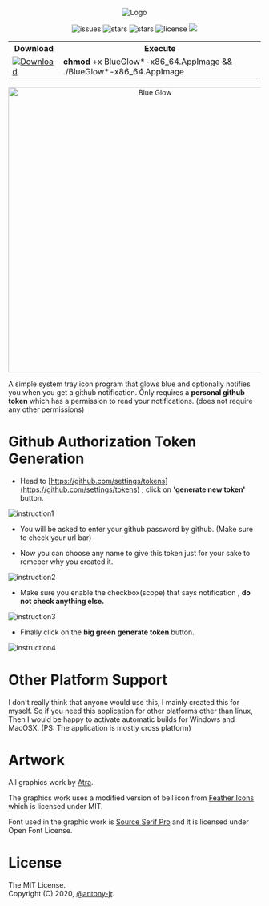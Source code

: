 <p align="center">
    <img src=".github/banner.png" alt="Logo">
</p>

<p align="center">
    <img src="https://img.shields.io/github/issues/antony-jr/blue-glow.svg?style=flat-square" alt="issues" / >
    <img src="https://img.shields.io/github/forks/antony-jr/blue-glow.svg?style=flat-square" alt="stars" / >
    <img src="https://img.shields.io/github/stars/antony-jr/blue-glow.svg?style=flat-square" alt="stars" / >
    <img src="https://img.shields.io/github/license/antony-jr/blue-glow.svg?style=flat-square" alt="license" />
    <a class="badge-align" href="https://travis-ci.org/antony-jr/blue-glow"><img src="https://img.shields.io/travis/antony-jr/AppImageUpdater.svg?style=flat-square" / > </a>
</p>


<p align="center">
<table>
  <tr>
    <th >Download<br></th>
    <th >Execute</th>
  </tr>
  <tr>
    <td >
    <a href="https://github.com/antony-jr/blue-glow/releases/tag/continuous">
    <img src="https://img.shields.io/badge/Get%20the%20Latest%20AppImage-x86__64-brightgreen.svg?style=for-the-badge" alt="Download" / >
    </a>
    </td>
    <td ><b>chmod</b> +x BlueGlow*-x86_64.AppImage &amp;&amp; ./BlueGlow*-x86_64.AppImage<br></td>
  </tr>
</table>
</p>


<p align="center">
  <img src=".github/preview.png" height="570px" width=auto alt="Blue Glow">  <br>
</p>


A simple system tray icon program that glows blue and optionally notifies you when you get a github notification.
Only requires a **personal github token** which has a permission to read your notifications. (does not require any other permissions)

# Github Authorization Token Generation


* Head to [https://github.com/settings/tokens](https://github.com/settings/tokens) , click on **'generate new token'** button.

![instruction1](.github/gen_button.png)



* You will be asked to enter your github password by github. (Make sure to check your url bar)

* Now you can choose any name to give this token just for your sake to remeber why you created it.

![instruction2](.github/token_gen.png)



* Make sure you enable the checkbox(scope) that says notification , **do not check anything else.**

![instruction3](.github/checkbox.png)



* Finally click on the **big green generate token** button.

![instruction4](.github/genbtn.png)


# Other Platform Support

I don't really think that anyone would use this, I mainly created this for myself. So if you need this application for other platforms other than linux, Then I would be happy to activate automatic builds for Windows and MacOSX.
(PS: The application is mostly cross platform)

# Artwork

All graphics work by [Atra](https://github.com/estatra).

The graphics work uses a modified version of bell icon from [Feather Icons](https://github.com/feathericons/feather) which is licensed under MIT.

Font used in the graphic work is [Source Serif Pro](https://fonts.google.com/specimen/Source+Serif+Pro) and it is licensed under Open Font License.


# License

The MIT License.   
Copyright (C) 2020, [@antony-jr](https://github.com/antony-jr).
